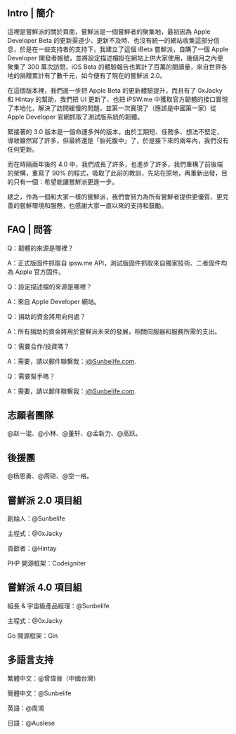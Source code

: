 ## Intro | 簡介

這裡是嘗鮮派的關於頁面，嘗鮮派是一個嘗鮮者的聚集地，最初因為 Apple Developer Beta 的更新渠道少、更新不及時、也沒有統一的網站收集這部分信息，於是在一些支持者的支持下，我建立了這個 iBeta 嘗鮮派，自購了一個 Apple Developer 開發者帳號，並將設定描述檔掛在網站上供大家使用，幾個月之內便聚集了 300 萬次訪問，iOS Beta 的體驗報告也累計了百萬的閱讀量，來自世界各地的捐贈累計有了數千元，如今便有了現在的嘗鮮派 2.0。

在這個版本裡，我們進一步把 Apple Beta 的更新體驗提升，而且有了 0xJacky 和 Hintay 的幫助，我們把 UI 更新了、也把 iPSW.me 中獲取官方韌體的接口實現了本地化，解決了訪問緩慢的問題，並第一次實現了（應該是中國第一家）從 Apple Developer 官網抓取了測試版系統的韌體。

緊接著的 3.0 版本是一個命運多舛的版本，由於工期短、任務多、想法不堅定，導致雖然寫了許多，但最終還是「胎死腹中」了，於是接下來的兩年內，我們沒有任何更新。

而在時隔兩年後的 4.0 中，我們成長了許多，也進步了許多，我們重構了前後端的架構，重寫了 90% 的程式，吸取了此前的教訓，先站在原地，再重新出發，目的只有一個：希望能讓嘗鮮派更進一步。

總之，作為一個和大家一樣的嘗鮮派，我們會努力為所有嘗鮮者提供更優質、更完善的嘗鮮環境和服務，也感謝大家一直以來的支持和鼓勵。

## FAQ | 問答

Q：韌體的來源是哪裡？

A：正式版固件抓取自 ipsw.me API，測試版固件抓取來自獨家技術、二者固件均為 Apple 官方固件。

Q：設定描述檔的來源是哪裡？

A：來自 Apple Developer 網站。

Q：捐助的資金將用向何處？

A：所有捐助的資金將用於嘗鮮派未來的發展，相關伺服器和服務所需的支出。

Q：需要合作/投資嗎？

A：需要，請以郵件聯繫我：i@Sunbelife.com.

Q：需要幫手嗎？

A：需要，請以郵件聯繫我：i@Sunbelife.com.

## 志願者團隊

@赵一琨、@小林、@董轩、@孟新力、@高跃。

## 後援團

@杨恩勇、@周硙、@空一格。

## 嘗鮮派 2.0 項目組

創始人：@Sunbelife

主程式：@0xJacky

貢獻者：@Hintay

PHP 開源框架：Codeigniter

## 嘗鮮派 4.0 項目組

組長 & 宇宙級產品經理：@Sunbelife

主程式：@0xJacky

Go 開源框架：Gin

## 多語言支持

繁體中文：@曾偉晉（中國台灣）

簡體中文：@Sunbelife

英語：@周鴻

日語：@Auslese
